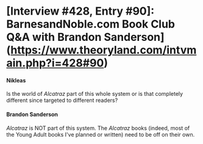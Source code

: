 # [Interview #428, Entry #90]: BarnesandNoble.com Book Club Q&A with Brandon Sanderson](https://www.theoryland.com/intvmain.php?i=428#90)

#### Nikleas

Is the world of
*Alcatraz*
part of this whole system or is that completely different since targeted to different readers?

#### Brandon Sanderson

*Alcatraz*
is NOT part of this system. The
*Alcatraz*
books (indeed, most of the Young Adult books I've planned or written) need to be off on their own.

